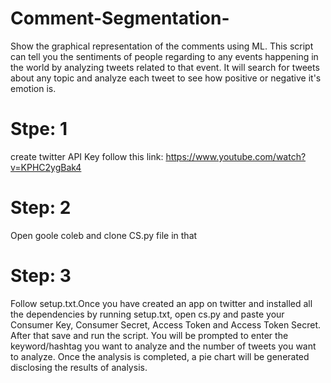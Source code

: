 # Comment-Segmentation-
Show the graphical representation of the comments using ML.
This script can tell you the sentiments of people regarding to any events happening in the world by analyzing tweets related to that event. It will search for tweets about any topic and analyze each tweet to see how positive or negative it's emotion is.

# Stpe: 1
create twitter API Key 
follow this link: https://www.youtube.com/watch?v=KPHC2ygBak4

# Step: 2
Open goole coleb and clone CS.py file in that

# Step: 3
Follow setup.txt.Once you have created an app on twitter and installed all the dependencies by running setup.txt, open cs.py and paste your Consumer Key, Consumer Secret, Access Token and Access Token Secret. After that save and run the script. You will be prompted to enter the keyword/hashtag you want to analyze and the number of tweets you want to analyze. Once the analysis is completed, a pie chart will be generated disclosing the results of analysis.

